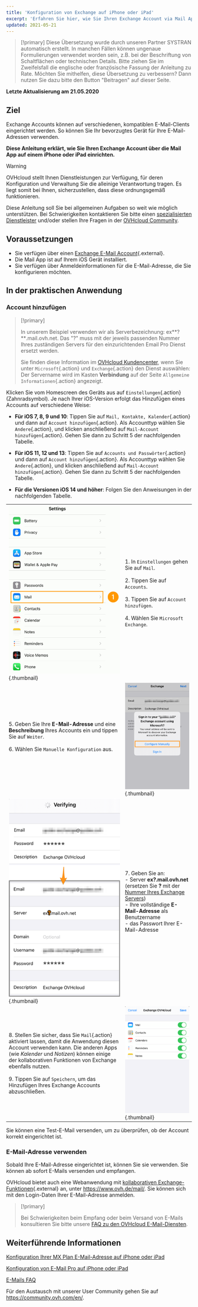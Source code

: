 ```yaml
---
title: 'Konfiguration von Exchange auf iPhone oder iPad'
excerpt: 'Erfahren Sie hier, wie Sie Ihren Exchange Account via Mail App auf einem iPhone oder iPad einrichten'
updated: 2021-05-21
---
```


> [!primary]
> Diese Übersetzung wurde durch unseren Partner SYSTRAN automatisch erstellt. In manchen Fällen können ungenaue Formulierungen verwendet worden sein, z.B. bei der Beschriftung von Schaltflächen oder technischen Details. Bitte ziehen Sie im Zweifelsfall die englische oder französische Fassung der Anleitung zu Rate. Möchten Sie mithelfen, diese Übersetzung zu verbessern? Dann nutzen Sie dazu bitte den Button "Beitragen" auf dieser Seite.
>

**Letzte Aktualisierung am 21.05.2020**

## Ziel

Exchange Accounts können auf verschiedenen, kompatiblen E-Mail-Clients eingerichtet werden. So können Sie Ihr bevorzugtes Gerät für Ihre E-Mail-Adressen verwenden.

**Diese Anleitung erklärt, wie Sie Ihren Exchange Account über die Mail App auf einem iPhone oder iPad einrichten.**

> [!warning]
> OVHcloud stellt Ihnen Dienstleistungen zur Verfügung, für deren Konfiguration und Verwaltung Sie die alleinige Verantwortung tragen. Es liegt somit bei Ihnen, sicherzustellen, dass diese ordnungsgemäß funktionieren.
>
> Diese Anleitung soll Sie bei allgemeinen Aufgaben so weit wie möglich unterstützen. Bei Schwierigkeiten kontaktieren Sie bitte einen [spezialisierten Dienstleister](https://partner.ovhcloud.com/de/directory/) und/oder stellen Ihre Fragen in der [OVHcloud Community](https://community.ovh.com/en/).
>

## Voraussetzungen

- Sie verfügen über einen [Exchange E-Mail Account](https://www.ovhcloud.com/de/emails/hosted-exchange/){.external}.
- Die Mail App ist auf Ihrem iOS Gerät installiert.
- Sie verfügen über Anmeldeinformationen für die E-Mail-Adresse, die Sie konfigurieren möchten.

## In der praktischen Anwendung

### Account hinzufügen <a name="addaccount"></a>

> [!primary]
>
> In unserem Beispiel verwenden wir als Serverbezeichnung: ex**?**.mail.ovh.net. Das "?" muss mit der jeweils passenden Nummer Ihres zuständigen Servers für den einzurichtenden Email Pro Dienst ersetzt werden.
>
> Sie finden diese Information im [OVHcloud Kundencenter](https://www.ovh.com/auth/?action=gotomanager&from=https://www.ovh.de/&ovhSubsidiary=de), wenn Sie unter `Microsoft`{.action} und `Exchange`{.action} den Dienst auswählen: Der Servername wird im Kasten **Verbindung** auf der Seite `Allgemeine Informationen`{.action} angezeigt.
>

Klicken Sie vom Homescreen des Geräts aus auf `Einstellungen`{.action} (Zahnradsymbol). Je nach Ihrer iOS-Version erfolgt das Hinzufügen eines Accounts auf verschiedene Weise:

- **Für iOS 7, 8, 9 und 10**: Tippen Sie auf `Mail, Kontakte, Kalender`{.action} und dann auf `Account hinzufügen`{.action}. Als Accounttyp wählen Sie `Andere`{.action}, und klicken anschließend auf `Mail-Account hinzufügen`{.action}. Gehen Sie dann zu Schritt 5 der nachfolgenden Tabelle.

- **Für iOS 11, 12 und 13**: Tippen Sie auf `Accounts und Passwörter`{.action} und dann auf `Account hinzufügen`{.action}. Als Accounttyp wählen Sie `Andere`{.action}, und klicken anschließend auf `Mail-Account hinzufügen`{.action}. Gehen Sie dann zu Schritt 5 der nachfolgenden Tabelle.

- **Für die Versionen iOS 14 und höher**: Folgen Sie den Anweisungen in der nachfolgenden Tabelle.

| | |
|---|---|
|![iPhone](images/configuration-mailex-ios-step01.gif){.thumbnail}|1. In `Einstellungen` gehen Sie auf `Mail`. <br><br> 2. Tippen Sie auf `Accounts`.<br><br> 3. Tippen Sie auf `Account hinzufügen`.<br><br> 4. Wählen Sie `Microsoft Exchange`.|
|5. Geben Sie Ihre **E-Mail-Adresse** und eine **Beschreibung** Ihres Accounts ein und tippen Sie auf `Weiter`.<br><br>6. Wählen Sie `Manuelle Konfiguration` aus.<br><br>|![iPhone](images/configuration-mailex-ios-step02.png){.thumbnail}|
|![iPhone](images/configuration-mailex-ios-step03.png){.thumbnail}|7. Geben Sie an: <br>- Server **ex?.mail.ovh.net** (ersetzen Sie **?** mit der [Nummer Ihres Exchange Servers](#addaccount))<br>- Ihre vollständige **E-Mail-Adresse** als Benutzername <br>- das Passwort Ihrer E-Mail-Adresse|
|8. Stellen Sie sicher, dass Sie `Mail`{.action} aktiviert lassen, damit die Anwendung diesen Account verwenden kann. Die anderen Apps (wie *Kalender* und *Notizen*) können einige der kollaborativen Funktionen von Exchange ebenfalls nutzen.<br><br>9. Tippen Sie auf `Speichern`, um das Hinzufügen Ihres Exchange Accounts abzuschließen.|![Exchange](images/configuration-mailex-ios-step04.png){.thumbnail}|

Sie können eine Test-E-Mail versenden, um zu überprüfen, ob der Account korrekt eingerichtet ist.

### E-Mail-Adresse verwenden

Sobald Ihre E-Mail-Adresse eingerichtet ist, können Sie sie verwenden. Sie können ab sofort E-Mails versenden und empfangen.

OVHcloud bietet auch eine Webanwendung mit [kollaborativen Exchange-Funktionen](https://www.ovhcloud.com/de/emails/){.external} an, unter <https://www.ovh.de/mail/>. Sie können sich mit den Login-Daten Ihrer E-Mail-Adresse anmelden.

> [!primary]
>
> Bei Schwierigkeiten beim Empfang oder beim Versand von E-Mails konsultieren Sie bitte unsere [FAQ zu den OVHcloud E-Mail-Diensten](/pages/web_cloud/email_and_collaborative_solutions/mx_plan/faq-emails).
>

## Weiterführende Informationen

[Konfiguration Ihrer MX Plan E-Mail-Adresse auf iPhone oder iPad](/pages/web_cloud/email_and_collaborative_solutions/mx_plan/how_to_configure_ios)

[Konfiguration von E-Mail Pro auf iPhone oder iPad](/pages/web_cloud/email_and_collaborative_solutions/email_pro/how_to_configure_ios)

[E-Mails FAQ](/pages/web_cloud/email_and_collaborative_solutions/mx_plan/faq-emails)

Für den Austausch mit unserer User Community gehen Sie auf <https://community.ovh.com/en/>.
